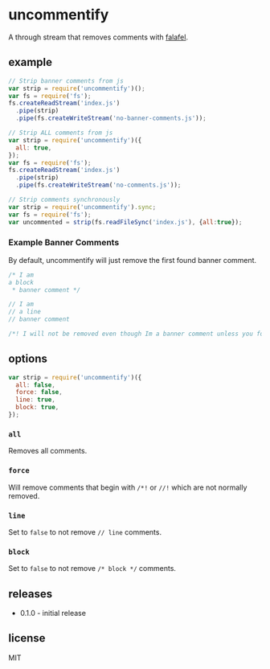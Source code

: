 # uncommentify

A through stream that removes comments with [falafel](https://npmjs.org/package/falafel).

## example

```js
// Strip banner comments from js
var strip = require('uncommentify')();
var fs = require('fs');
fs.createReadStream('index.js')
  .pipe(strip)
  .pipe(fs.createWriteStream('no-banner-comments.js'));
```

```js
// Strip ALL comments from js
var strip = require('uncommentify')({
  all: true,
});
var fs = require('fs');
fs.createReadStream('index.js')
  .pipe(strip)
  .pipe(fs.createWriteStream('no-comments.js'));
```

```js
// Strip comments synchronously
var strip = require('uncommentify').sync;
var fs = require('fs');
var uncommented = strip(fs.readFileSync('index.js'), {all:true});
```

### Example Banner Comments
By default, uncommentify will just remove the first found banner comment.

```js
/* I am 
a block
 * banner comment */
```

```js
// I am 
// a line
// banner comment
```

```js
/*! I will not be removed even though Im a banner comment unless you force me. */
```

## options

```js
var strip = require('uncommentify')({
  all: false,
  force: false,
  line: true,
  block: true,
});
```

### `all`
Removes all comments.

### `force`
Will remove comments that begin with `/*!` or `//!` which are not normally removed.

### `line`
Set to `false` to not remove `// line` comments.

### `block`
Set to `false` to not remove `/* block */` comments.

## releases

* 0.1.0 - initial release

## license

MIT
